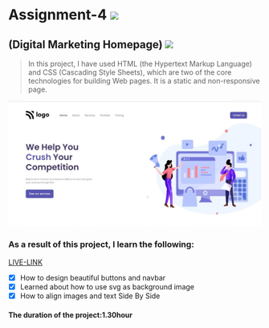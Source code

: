 # Assignment-4 ![](https://img.shields.io/badge/HTML-CSS-blueviolet)
## (Digital Marketing Homepage) ![](https://img.shields.io/badge/Project4-Full--stack--JS-green)

> In this project, I have used HTML (the Hypertext Markup Language) and CSS (Cascading Style Sheets), which are two of the core technologies for building Web pages. It is a static and non-responsive page.

![This is an image](./project.jpg)

### As a result of this project, I learn the following:
[LIVE-LINK](https://lawhomepage.netlify.app/)

- [x] How to design beautiful buttons and navbar
- [x] Learned about how to use svg as background image
- [x] How to align images and text Side By Side

#### The duration of the project:1.30hour